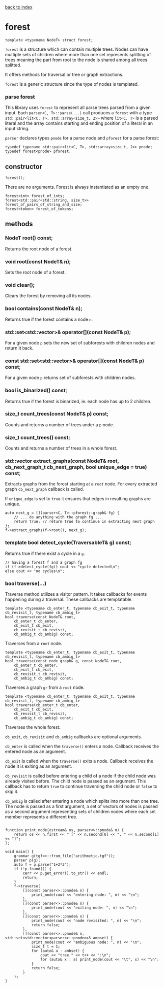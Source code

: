 [back to index](../README.md#overview-of-types)

# forest

```
template <typename NodeT> struct forest;
```

`forest` is a structure which can contain multiple trees. Nodes can have multiple sets of children where more than one set represents splitting of trees meaning the part from root to the node is shared among all trees splitted.

It offers methods for traversal or tree or graph extractions.

`forest` is a generic structure since the type of nodes is templated.

### parse forest

This library uses `forest` to represent all parse trees parsed from a given input. Each `parser<C, T>::parse(...)` call produces a `forest` with a type `std::pair<lit<C, T>, std::array<size_t, 2>>` where `lit<C, T>` is a parsed literal and the array contains starting and ending position of a literal in an input string.

`parser` declares types `pnode` for a parse node and `pforest` for a parse forest:
```
typedef typename std::pair<lit<C, T>, std::array<size_t, 2>> pnode;
typedef forest<pnode> pforest;
```

## constructor

```
forest();
```
There are no arguments. Forest is always instantiated as an empty one.

```
forest<int> forest_of_ints;
forest<std::pair<std::string, size_t>> forest_of_pairs_of_string_and_size;
forest<token> forest_of_tokens;
```


## methods

### NodeT root() const;

Returns the root node of a forest.

### void root(const NodeT& n);

Sets the root node of a forest.

### void clear();

Clears the forest by removing all its nodes.

### bool contains(const NodeT& n);

Returns true if the forest contains a node `n`.

### std::set<std::vector<NodeT>>& operator[](const NodeT& p);

For a given node `p` sets the new set of subforests with children nodes and return it back.


### const std::set<std::vector<NodeT>>& operator[](const NodeT& p) const;

For a given node `p` returns set of subforests with children nodes.


### bool is_binarized() const;

Returns true if the forest is binarized, ie. each node has up to 2 children.


### size_t count_trees(const NodeT& p) const;

Counts and returns a number of trees under a `p` node.


### size_t count_trees() const;

Counts and returns a number of trees in a whole forest.


### std::vector<graph> extract_graphs(const NodeT& root, cb_next_graph_t cb_next_graph, bool unique_edge = true) const;

Extracts graphs from the forest starting at a `root` node. For every extracted graph `cb_next_graph` callback is called.

If `unique_edge` is set to `true` it ensures that edges in resulting graphs are unique.

```
auto next_g = [](parser<C, T>::pforest::graph& fg) {
	// ... do anything with the graph fg ...
	return true; // return true to continue in extracting next graph
};
f->extract_graphs(f->root(), next_g);
```

### template<typename TraversableT> bool detect_cycle(TraversableT& g) const;

Returns true if there exist a cycle in a `g`.

```
// having a forest f and a graph fg
if (f->detect_cycle(fg)) cout << "cycle detected\n";
else cout << "no cycles\n";
```

### bool traverse(...)

Traverse method utilizes a visitor pattern. It takes callbacks for events happening during a traversal. These callbacks are templatable.

```
template <typename cb_enter_t, typename cb_exit_t, typename cb_revisit_t, typename cb_ambig_t>
bool traverse(const NodeT& root,
	cb_enter_t cb_enter,
	cb_exit_t cb_exit,
	cb_revisit_t cb_revisit,
	cb_ambig_t cb_ambig) const;
```
Traverses from a `root` node.

```
template <typename cb_enter_t, typename cb_exit_t, typename cb_revisit_t, typename cb_ambig_t>
bool traverse(const node_graph& g, const NodeT& root,
	cb_enter_t cb_enter,
	cb_exit_t cb_exit,
	cb_revisit_t cb_revisit,
	cb_ambig_t cb_ambig) const;
```
Traverses a graph `gr` from a `root` node.

```
template <typename cb_enter_t, typename cb_exit_t, typename cb_revisit_t, typename cb_ambig_t>
bool traverse(cb_enter_t cb_enter,
	cb_exit_t cb_exit,
	cb_revisit_t cb_revisit,
	cb_ambig_t cb_ambig) const;
```
Traverses the whole forest.

`cb_exit`, `cb_revisit` and `cb_ambig` callbacks are optional arguments.

`cb_enter` is called when the `traverse()` enters a node. Callback receives the entered node as an argument.

`cb_exit` is called when the `traverse()` exits a node. Callback receives the node it is exiting as an argument.

`cb_revisit` is called before entering a child of a node if the child node was already visited before. The child node is passed as an argument. This callback has to return `true` to continue traversing the child node or `false` to skip it.

`cb_ambig` is called after entering a node which splits into more than one tree. The node is passed as a first argument, a set of vectors of nodes is passed as a second argument representing sets of children nodes where each set member represents a different tree.

```

function print_node(ostream& os, parser<>::pnode& n) {
	return os << n.first << " [" << n.second[0] << ", " << n.second[1] << "]";
};

void main() {
	grammar g(tgf<>::from_file("arithmetic.tgf"));
	parser p(g);
	auto f = p.parse("1+2*3");
	if (!p.found()) {
		cerr << p.get_error().to_str() << endl;
		return;
	}
	f->traverse(
		[](const parser<>::pnode& n) {
			print_node(cout << "entering node: ", n) << "\n";
		},
		[](const parser<>::pnode& n) {
			print_node(cout << "exiting node: ", n) << "\n";
		},
		[](const parser<>::pnode& n) {
			print_node(cout << "node revisited: ", n) << "\n";
			return false;
		},
		[](const parser<>::pnode& n, std::set<std::vector<parser<>::pnode>>& ambset) {
			print_node(cout << "ambiguous node: ", n) << "\n";
			size_t t = 1;
			for (auto& a : ambset) {
				cout << "tree " << t++ << ":\n";
				for (auto& x : a) print_node(cout << "\t", x) << "\n";
			}
			return false;
		}
	);
}
```
